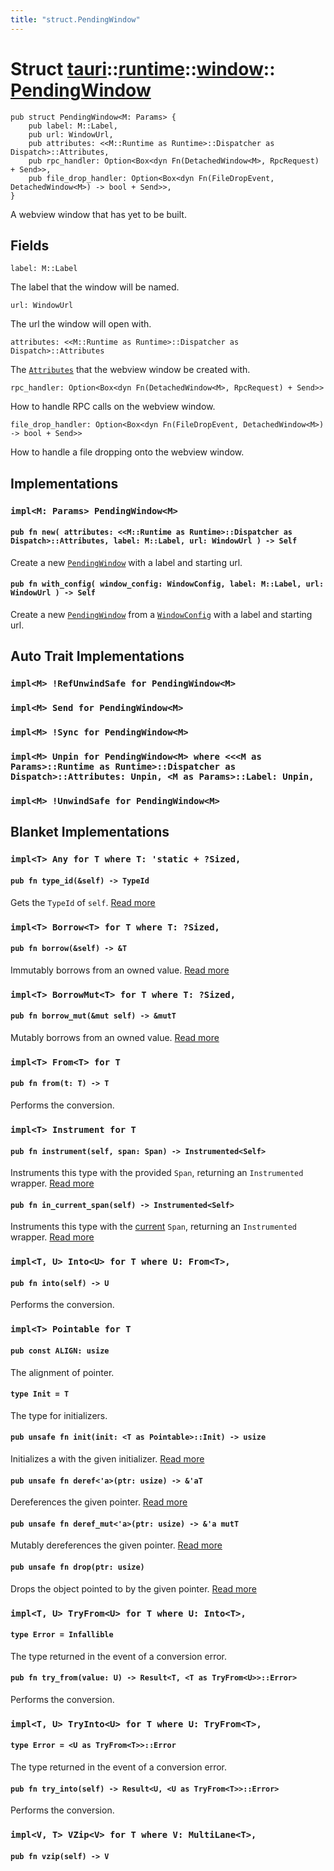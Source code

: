 ```yaml
---
title: "struct.PendingWindow"
---
```


# Struct [tauri](/docs/api/rust/tauri/../../index.html)::​[runtime](/docs/api/rust/tauri/../index.html)::​[window](/docs/api/rust/tauri/index.html)::​[PendingWindow](/docs/api/rust/tauri/)

    pub struct PendingWindow<M: Params> {
        pub label: M::Label,
        pub url: WindowUrl,
        pub attributes: <<M::Runtime as Runtime>::Dispatcher as Dispatch>::Attributes,
        pub rpc_handler: Option<Box<dyn Fn(DetachedWindow<M>, RpcRequest) + Send>>,
        pub file_drop_handler: Option<Box<dyn Fn(FileDropEvent, DetachedWindow<M>) -> bool + Send>>,
    }

A webview window that has yet to be built.

## Fields

`label: M::Label`

The label that the window will be named.

`url: WindowUrl`

The url the window will open with.

`attributes: <<M::Runtime as Runtime>::Dispatcher as Dispatch>::Attributes`

The [`Attributes`](/docs/api/rust/tauri/../../../tauri/runtime/webview/trait.Attributes.html "Attributes") that the webview window be created with.

`rpc_handler: Option<Box<dyn Fn(DetachedWindow<M>, RpcRequest) + Send>>`

How to handle RPC calls on the webview window.

`file_drop_handler: Option<Box<dyn Fn(FileDropEvent, DetachedWindow<M>) -> bool + Send>>`

How to handle a file dropping onto the webview window.

## Implementations

### `impl<M: Params> PendingWindow<M>`

#### `pub fn new( attributes: <<M::Runtime as Runtime>::Dispatcher as Dispatch>::Attributes, label: M::Label, url: WindowUrl ) -> Self`

Create a new [`PendingWindow`](/docs/api/rust/tauri/../../../tauri/runtime/window/struct.PendingWindow.html "PendingWindow") with a label and starting url.

#### `pub fn with_config( window_config: WindowConfig, label: M::Label, url: WindowUrl ) -> Self`

Create a new [`PendingWindow`](/docs/api/rust/tauri/../../../tauri/runtime/window/struct.PendingWindow.html "PendingWindow") from a [`WindowConfig`](/docs/api/rust/tauri/../../../tauri/api/config/struct.WindowConfig.html "WindowConfig") with a label and starting url.

## Auto Trait Implementations

### `impl<M> !RefUnwindSafe for PendingWindow<M>`

### `impl<M> Send for PendingWindow<M>`

### `impl<M> !Sync for PendingWindow<M>`

### `impl<M> Unpin for PendingWindow<M> where <<<M as Params>::Runtime as Runtime>::Dispatcher as Dispatch>::Attributes: Unpin, <M as Params>::Label: Unpin,`

### `impl<M> !UnwindSafe for PendingWindow<M>`

## Blanket Implementations

### `impl<T> Any for T where T: 'static + ?Sized,`

#### `pub fn type_id(&self) -> TypeId`

Gets the `TypeId` of `self`. [Read more](https://doc.rust-lang.org/nightly/core/any/trait.Any.html#tymethod.type_id)

### `impl<T> Borrow<T> for T where T: ?Sized,`

#### `pub fn borrow(&self) -> &T`

Immutably borrows from an owned value. [Read more](https://doc.rust-lang.org/nightly/core/borrow/trait.Borrow.html#tymethod.borrow)

### `impl<T> BorrowMut<T> for T where T: ?Sized,`

#### `pub fn borrow_mut(&mut self) -> &mutT`

Mutably borrows from an owned value. [Read more](https://doc.rust-lang.org/nightly/core/borrow/trait.BorrowMut.html#tymethod.borrow_mut)

### `impl<T> From<T> for T`

#### `pub fn from(t: T) -> T`

Performs the conversion.

### `impl<T> Instrument for T`

#### `pub fn instrument(self, span: Span) -> Instrumented<Self>`

Instruments this type with the provided `Span`, returning an `Instrumented` wrapper. [Read more](https://docs.rs/tracing/0.1.25/tracing/instrument/trait.Instrument.html#method.instrument)

#### `pub fn in_current_span(self) -> Instrumented<Self>`

Instruments this type with the [current](/docs/api/rust/tauri/../struct.Span.html#method.current) `Span`, returning an `Instrumented` wrapper. [Read more](https://docs.rs/tracing/0.1.25/tracing/instrument/trait.Instrument.html#method.in_current_span)

### `impl<T, U> Into<U> for T where U: From<T>,`

#### `pub fn into(self) -> U`

Performs the conversion.

### `impl<T> Pointable for T`

#### `pub const ALIGN: usize`

The alignment of pointer.

#### `type Init = T`

The type for initializers.

#### `pub unsafe fn init(init: <T as Pointable>::Init) -> usize`

Initializes a with the given initializer. [Read more](/docs/api/rust/tauri/about:blank#tymethod.init)

#### `pub unsafe fn deref<'a>(ptr: usize) -> &'aT`

Dereferences the given pointer. [Read more](/docs/api/rust/tauri/about:blank#tymethod.deref)

#### `pub unsafe fn deref_mut<'a>(ptr: usize) -> &'a mutT`

Mutably dereferences the given pointer. [Read more](/docs/api/rust/tauri/about:blank#tymethod.deref_mut)

#### `pub unsafe fn drop(ptr: usize)`

Drops the object pointed to by the given pointer. [Read more](/docs/api/rust/tauri/about:blank#tymethod.drop)

### `impl<T, U> TryFrom<U> for T where U: Into<T>,`

#### `type Error = Infallible`

The type returned in the event of a conversion error.

#### `pub fn try_from(value: U) -> Result<T, <T as TryFrom<U>>::Error>`

Performs the conversion.

### `impl<T, U> TryInto<U> for T where U: TryFrom<T>,`

#### `type Error = <U as TryFrom<T>>::Error`

The type returned in the event of a conversion error.

#### `pub fn try_into(self) -> Result<U, <U as TryFrom<T>>::Error>`

Performs the conversion.

### `impl<V, T> VZip<V> for T where V: MultiLane<T>,`

#### `pub fn vzip(self) -> V`
